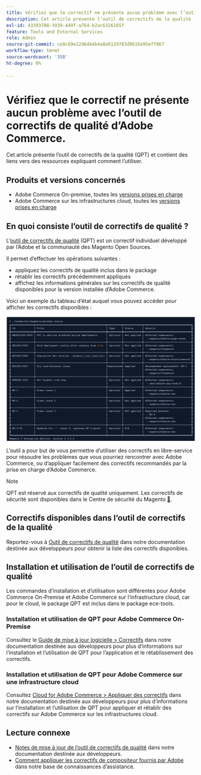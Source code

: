 ```yaml
---
title: Vérifiez que le correctif ne présente aucun problème avec l’outil de correctifs de qualité d’Adobe Commerce.
description: Cet article présente l’outil de correctifs de la qualité (QPT) et contient des liens vers des ressources expliquant comment l’utiliser.
exl-id: 43393708-3939-449f-a764-b2ac6326165f
feature: Tools and External Services
role: Admin
source-git-commit: ce9c69e12d64b4b4a8e6129783d9b15e95eff867
workflow-type: tm+mt
source-wordcount: '358'
ht-degree: 0%

---
```


# Vérifiez que le correctif ne présente aucun problème avec l’outil de correctifs de qualité d’Adobe Commerce.

Cet article présente l’outil de correctifs de la qualité (QPT) et contient des liens vers des ressources expliquant comment l’utiliser.

## Produits et versions concernés

* Adobe Commerce On-premise, toutes les [versions prises en charge](https://magento.com/sites/default/files/magento-software-lifecycle-policy.pdf)
* Adobe Commerce sur les infrastructures cloud, toutes les [versions prises en charge](https://magento.com/sites/default/files/magento-software-lifecycle-policy.pdf)

## En quoi consiste l’outil de correctifs de qualité ?

L’[outil de correctifs de qualité](https://github.com/magento/quality-patches) (QPT) est un correctif individuel développé par l’Adobe et la communauté des Magento Open Sources.

Il permet d’effectuer les opérations suivantes :

* appliquez les correctifs de qualité inclus dans le package
* rétablir les correctifs précédemment appliqués
* affichez les informations générales sur les correctifs de qualité disponibles pour la version installée d’Adobe Commerce.

Voici un exemple du tableau d’état auquel vous pouvez accéder pour afficher les correctifs disponibles :

![liste_patches_Magento ](assets/status_table.png)

L’outil a pour but de vous permettre d’utiliser des correctifs en libre-service pour résoudre les problèmes que vous pourriez rencontrer avec Adobe Commerce, ou d’appliquer facilement des correctifs recommandés par la prise en charge d’Adobe Commerce.

>[!NOTE]
>
>QPT est réservé aux correctifs de qualité uniquement. Les correctifs de sécurité sont disponibles dans le Centre de sécurité du Magento [&#128279;](https://magento.com/security/patches).

## Correctifs disponibles dans l’outil de correctifs de la qualité

Reportez-vous à [Outil de correctifs de qualité](https://experienceleague.adobe.com/tools/commerce-quality-patches/index.html) dans notre documentation destinée aux développeurs pour obtenir la liste des correctifs disponibles.

## Installation et utilisation de l’outil de correctifs de qualité

Les commandes d’installation et d’utilisation sont différentes pour Adobe Commerce On-Premise et Adobe Commerce sur l’infrastructure cloud, car pour le cloud, le package QPT est inclus dans le package ece-tools.

### Installation et utilisation de QPT pour Adobe Commerce On-Premise

Consultez le [Guide de mise à jour logicielle > Correctifs](https://experienceleague.adobe.com/en/docs/commerce-operations/tools/quality-patches-tool/usage) dans notre documentation destinée aux développeurs pour plus d’informations sur l’installation et l’utilisation de QPT pour l’application et le rétablissement des correctifs.

### Installation et utilisation de QPT pour Adobe Commerce sur une infrastructure cloud

Consultez [Cloud for Adobe Commerce > Appliquer des correctifs](https://experienceleague.adobe.com/en/docs/commerce-cloud-service/user-guide/develop/upgrade/apply-patches) dans notre documentation destinée aux développeurs pour plus d’informations sur l’installation et l’utilisation de QPT pour appliquer et rétablir des correctifs sur Adobe Commerce sur les infrastructures cloud.

## Lecture connexe

* [Notes de mise à jour de l’outil de correctifs de qualité](https://experienceleague.adobe.com/en/docs/commerce-operations/tools/quality-patches-tool/release-notes) dans notre documentation destinée aux développeurs.
* [Comment appliquer les correctifs de compositeur fournis par Adobe ](/help/how-to/general/how-to-apply-a-composer-patch-provided-by-magento.md) dans notre base de connaissances d’assistance.

